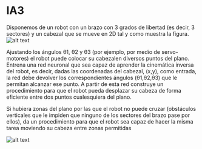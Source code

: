 # IA3

Disponemos de un robot con un brazo con 3 grados de libertad (es decir, 3 sectores) y un cabezal que se mueve en 2D tal y como muestra la figura.
![alt text](http://www.cs.us.es/~fsancho/images/2019-12/robot.jpeg)

Ajustando los ángulos θ1, θ2 y θ3 (por ejemplo, por medio de servo-motores) el robot puede colocar su cabezalen diversos puntos del plano. 
Entrena una red neuronal que sea capaz de aprender la cinemática inversa del robot, es decir, dadas las coordenadas del cabezal, (x,y), como entrada, la red debe devolver los correspondientes ángulos (θ1,θ2,θ3) que le permitan alcanzar ese punto.
A partir de esta red construye un procedimiento para que el robot pueda desplazar su cabeza de forma eficiente entre dos puntos cualesquiera del plano.

Si hubiera zonas del plano por las que el robot no puede cruzar (obstáculos verticales que le impiden que ninguno de los sectores del brazo pase por ellos), da un procedimiento para que el robot sea capaz de hacer la misma tarea moviendo su cabeza entre zonas permitidas

![alt text](http://www.cs.us.es/~fsancho/images/2019-12/robot2.gif)
